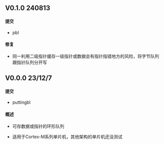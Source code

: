 ## V0.1.0 240813

#### 提交

- pbl

#### 修复

- 同一利用二级指针缓存一级指针或数据会有指针指错地方的风险，将字节队列跟指针队列分开写

## V0.0.0 23/12/7

#### 提交

- puttingbl

#### 概述

- 可存数据或指针的环形队列

- 适用于Cortex-M系列单片机，其他架构的单片机还没测试


